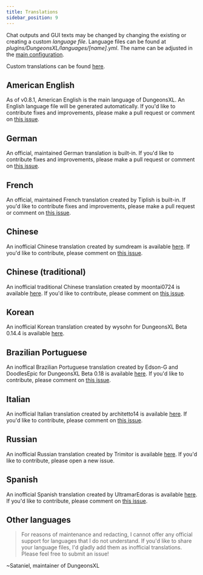```yaml
---
title: Translations
sidebar_position: 9
---
```


Chat outputs and GUI texts may be changed by changing the existing or creating a custom _language file_. Language files can be found at _plugins/DungeonsXL/languages/[name].yml_. The name can be adjusted in the [main configuration](main-configuration).

Custom translations can be found [here](../tree/translations/).

## American English
As of v0.8.1, American English is the main language of DungeonsXL. An English language file will be generated automatically. If you'd like to contribute fixes and improvements, please make a pull request or comment on [this issue](../issues/188).

## German
An official, maintained German translation is built-in. If you'd like to contribute fixes and improvements, please make a pull request or comment on [this issue](../issues/152).

## French
An official, maintained French translation created by Tiplish is built-in. If you'd like to contribute fixes and improvements, please make a pull request or comment on [this issue](../issues/153).

## Chinese
An inofficial Chinese translation created by sumdream is available [here](../tree/translations/languages/chinese.yml). If you'd like to contribute, please comment on [this issue](../issues/378).

## Chinese (traditional)
An inofficial traditional Chinese translation created by moontai0724 is available [here](../tree/translations/languages/chinese_traditional.yml). If you'd like to contribute, please comment on [this issue](../issues/455).

## Korean
An inofficial Korean translation created by wysohn for DungeonsXL Beta 0.14.4 is available [here](../tree/translations/languages/korean.yml).

## Brazilian Portuguese
An inoffical Brazilian Portuguese translation created by Edson-G and DoodlesEpic for DungeonsXL Beta 0.18 is available [here](../tree/translations/languages/brazilian_portuguese.yml). If you'd like to contribute, please comment on [this issue](../issues/703).

## Italian
An inofficial Italian translation created by architetto14 is available [here](../tree/translations/languages/italian.yml). If you'd like to contribute, please comment on [this issue](../issues/416).

## Russian
An inofficial Russian translation created by Trimitor is available [here](../tree/translations/languages/russian.yml). If you'd like to contribute, please open a new issue.

## Spanish
An inofficial Spanish translation created by UltramarEdoras is available [here](../tree/translations/languages/spanish.yml). If you'd like to contribute, please comment on [this issue](../issues/988).

## Other languages
> For reasons of maintenance and redacting, I cannot offer any official support for languages that I do not understand. If you'd like to share your language files, I'd gladly add them as inofficial translations. Please feel free to submit an issue!

~Sataniel, maintainer of DungeonsXL

